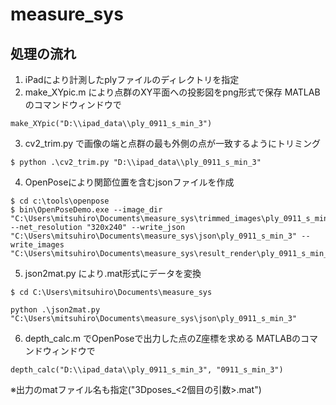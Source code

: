 # measure_sys

## 処理の流れ
1. iPadにより計測したplyファイルのディレクトリを指定
2. make_XYpic.m により点群のXY平面への投影図をpng形式で保存
  MATLABのコマンドウィンドウで
 ```
 make_XYpic("D:\\ipad_data\\ply_0911_s_min_3")
 ```
3. cv2_trim.py で画像の端と点群の最も外側の点が一致するようにトリミング
 ```
 $ python .\cv2_trim.py "D:\\ipad_data\\ply_0911_s_min_3"
 ```
4. OpenPoseにより関節位置を含むjsonファイルを作成
 ```
 $ cd c:\tools\openpose
 $ bin\OpenPoseDemo.exe --image_dir "C:\Users\mitsuhiro\Documents\measure_sys\trimmed_images\ply_0911_s_min_3" --net_resolution "320x240" --write_json "C:\Users\mitsuhiro\Documents\measure_sys\json\ply_0911_s_min_3" --write_images "C:\Users\mitsuhiro\Documents\measure_sys\result_render\ply_0911_s_min_3"
 ```
5. json2mat.py により.mat形式にデータを変換
 ```
 $ cd C:\Users\mitsuhiro\Documents\measure_sys
 ```
 ```
 python .\json2mat.py "C:\Users\mitsuhiro\Documents\measure_sys\json\ply_0911_s_min_3"
 ```
6. depth_calc.m でOpenPoseで出力した点のZ座標を求める
  MATLABのコマンドウィンドウで
 ```
 depth_calc("D:\\ipad_data\\ply_0911_s_min_3", "0911_s_min_3")
 ```
  ※出力のmatファイル名も指定("3Dposes_<2個目の引数>.mat")
